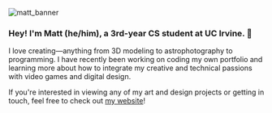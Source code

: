 ![matt_banner](https://user-images.githubusercontent.com/77320253/161611259-9a49cf75-5ec3-4498-94e2-a348fd931ead.jpeg)


### Hey! I'm Matt (he/him), a 3rd-year CS student at UC Irvine. 🌟

I love creating—anything from 3D modeling to astrophotography to programming. I have recently been working on coding my own portfolio and learning more about how to integrate my creative and technical passions with video games and digital design.

If you're interested in viewing any of my art and design projects or getting in touch, feel free to check out [my website](http://www.matthewgies.com)!
